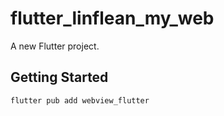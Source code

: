 # flutter_linflean_my_web

A new Flutter project.

## Getting Started

`flutter pub add webview_flutter`


